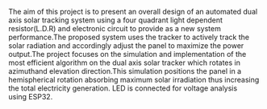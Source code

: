 The aim of this project is to present an overall design of an automated dual axis solar tracking system using a four quadrant light dependent resistor(L.D.R) and electronic circuit to provide as a new system performance.The proposed system uses the tracker to actively track the solar radiation and accordingly adjust the panel to maximize the power output.The project focuses on the simulation and implementation of the most efficient algorithm on the dual axis solar tracker which rotates in azimuthand elevation direction.This simulation positions the panel in a hemispherical rotation absorbing maximum solar irradiation thus increasing the total electricity generation.
LED is connected for voltage analysis using ESP32.
